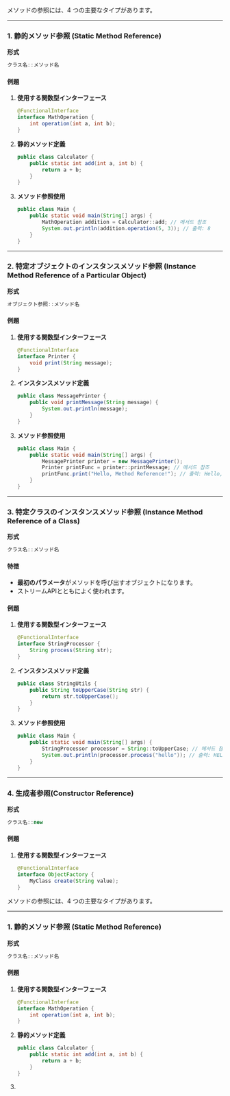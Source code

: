 メソッドの参照には、4 つの主要なタイプがあります。

---

### **1. 静的メソッド参照 (Static Method Reference)**

**形式**
```java
クラス名::メソッド名
```

#### **例題**

1. **使用する関数型インターフェース**
   ```java
   @FunctionalInterface
   interface MathOperation {
       int operation(int a, int b);
   }
   ```

2. **静的メソッド定義**
   ```java
   public class Calculator {
       public static int add(int a, int b) {
           return a + b;
       }
   }
   ```

3. **メソッド参照使用**
   ```java
   public class Main {
       public static void main(String[] args) {
           MathOperation addition = Calculator::add; // 메서드 참조
           System.out.println(addition.operation(5, 3)); // 출력: 8
       }
   }
   ```

---

### **2. 特定オブジェクトのインスタンスメソッド参照 (Instance Method Reference of a Particular Object)**

**形式**
```java
オブジェクト参照::メソッド名
```

#### **例題**

1. **使用する関数型インターフェース**
   ```java
   @FunctionalInterface
   interface Printer {
       void print(String message);
   }
   ```

2. **インスタンスメソッド定義**
   ```java
   public class MessagePrinter {
       public void printMessage(String message) {
           System.out.println(message);
       }
   }
   ```

3. **メソッド参照使用**
   ```java
   public class Main {
       public static void main(String[] args) {
           MessagePrinter printer = new MessagePrinter();
           Printer printFunc = printer::printMessage; // 메서드 참조
           printFunc.print("Hello, Method Reference!"); // 출력: Hello, Method Reference！
       }
   }
   ```

---

### **3. 特定クラスのインスタンスメソッド参照 (Instance Method Reference of a Class)**

**形式**
```java
クラス名::メソッド名
```

#### **特徴**
- **最初のパラメータ**がメソッドを呼び出すオブジェクトになります。
- ストリームAPIとともによく使われます。

#### **例題**

1. **使用する関数型インターフェース**
   ```java
   @FunctionalInterface
   interface StringProcessor {
       String process(String str);
   }
   ```

2. **インスタンスメソッド定義**
   ```java
   public class StringUtils {
       public String toUpperCase(String str) {
           return str.toUpperCase();
       }
   }
   ```

3. **メソッド参照使用**
   ```java
   public class Main {
       public static void main(String[] args) {
           StringProcessor processor = String::toUpperCase; // 메서드 참조
           System.out.println(processor.process("hello")); // 출력: HELLO
       }
   }
   ```

---

### **4. 生成者参照(Constructor Reference)**

**形式**
```java
クラス名::new
```

#### **例題**

1. **使用する関数型インターフェース**
   ```java
   @FunctionalInterface
   interface ObjectFactory {
       MyClass create(String value);
   }
   ```

メソッドの参照には、4 つの主要なタイプがあります。

---

### **1. 静的メソッド参照 (Static Method Reference)**

**形式**
```java
クラス名::メソッド名
```

#### **例題**

1. **使用する関数型インターフェース**
   ```java
   @FunctionalInterface
   interface MathOperation {
       int operation(int a, int b);
   }
   ```

2. **静的メソッド定義**
   ```java
   public class Calculator {
       public static int add(int a, int b) {
           return a + b;
       }
   }
   ```

3.